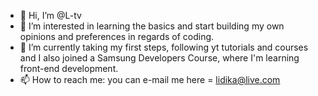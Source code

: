 - 👋 Hi, I’m @L-tv
- 👀 I’m interested in learning the basics and start building my own opinions and preferences in regards of coding.
- 🌱 I’m currently taking my first steps, following yt tutorials and courses and I also joined a Samsung Developers Course, where I'm learning front-end development.
- 📫 How to reach me: you can e-mail me here = lidika@live.com

<!---
L-tv/L-tv is a ✨ special ✨ repository because its `README.md` (this file) appears on your GitHub profile.
You can click the Preview link to take a look at your changes.
--->
